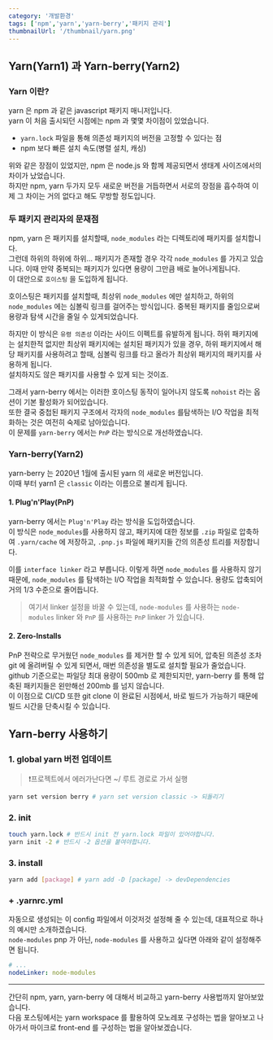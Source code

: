 ```yaml
---
category: '개발환경'
tags: ['npm','yarn','yarn-berry','패키지 관리']
thumbnailUrl: '/thumbnail/yarn.png'
---
```


## Yarn(Yarn1) 과 Yarn-berry(Yarn2)

### Yarn 이란?

yarn 은 npm 과 같은 javascript 패키지 매니저입니다.   
yarn 이 처음 출시되던 시점에는 npm 과 몇몇 차이점이 있었습니다.

- `yarn.lock` 파일을 통해 의존성 패키지의 버전을 고정할 수 있다는 점
- npm 보다 빠른 설치 속도(병렬 설치, 캐싱)

위와 같은 장점이 있었지만, npm 은 node.js 와 함께 제공되면서 생태계 사이즈에서의 차이가 났었습니다.   
하지만 npm, yarn  두가지 모두 새로운 버전을 거듭하면서 서로의 장점을 흡수하여 이제 그 차이는 거의 없다고 해도 무방할 정도입니다.

### 두 패키지 관리자의 문재점

npm, yarn 은 패키지를 설치할때, `node_modules` 라는 디렉토리에 패키지를 설치합니다.   
그런데 하위의 하위에 하위... 패키지가 존재할 경우 각각 `node_modules` 를 가지고 있습니다. 이때 만약 중복되는 패키지가 있다면 용량이 그만큼 배로 늘어나게됩니다.   
이 대안으로 `호이스팅` 을 도입하게 됩니다.

호이스팅은 패키지를 설치할때, 최상위 `node_modules` 에만 설치하고, 하위의 `node_modules` 에는 심볼릭 링크를 걸어주는 방식입니다. 중복된 패키지를 줄임으로써 용량과 탐색 시간을 줄일 수 있게되었습니다.

하지만 이 방식은 `유령 의존성` 이라는 사이드 이펙트를 유발하게 됩니다. 하위 패키지에는 설치한적 없지만 최상위 패키지에는 설치된 패키지가 있을 경우, 하위 패키지에서 해당 패키지를 사용하려고 할때, 심볼릭 링크를 타고 올라가 최상위 패키지의 패키지를 사용하게 됩니다.   
설치하지도 않은 패키지를 사용할 수 있게 되는 것이죠.

그래서 yarn-berry 에서는 이러한 호이스팅 동작이 일어나지 않도록 `nohoist` 라는 옵션이 기본 활성화가 되어있습니다.   
또한 결국 중첩된 패키지 구조에서 각자의 `node_modules` 를탐색하는 I/O 작업을 최적화하는 것은 여전히 숙제로 남아있습니다.   
이 문제를 `yarn-berry` 에서는 `PnP` 라는 방식으로 개선하였습니다.

### Yarn-berry(Yarn2)

yarn-berry 는 2020년 1월에 출시된 yarn 의 새로운 버전입니다.   
이때 부터 yarn1 은 `classic` 이라는 이름으로 불리게 됩니다.

#### 1. Plug'n'Play(PnP)

yarn-berry 에서는 `Plug'n'Play` 라는 방식을 도입하였습니다.   
이 방식은 `node_modules`를 사용하지 않고, 패키지에 대한 정보를 `.zip` 파일로 압축하여 `.yarn/cache` 에 저장하고, `.pnp.js` 파일에 패키지들 간의 의존성 트리를 저장합니다.

이를 `interface linker` 라고 부릅니다. 이렇게 하면 `node_modules` 를 사용하지 않기 때문에, `node_modules` 를 탐색하는 I/O 작업을 최적화할 수 있습니다. 용량도 압축되어 거의 1/3 수준으로 줄어듭니다.

> 여기서 linker 설정을 바꿀 수 있는데, `node-modules` 를 사용하는 `node-modules` linker 와 `PnP` 를 사용하는 `PnP` linker 가 있습니다.

#### 2. Zero-Installs

PnP 전략으로 무거웠던 `node_modules` 를 제거한 할 수 있게 되어, 압축된 의존성 조차 git 에 올려버릴 수 있게 되면서, 매번 의존성을 별도로 설치할 필요가 줄었습니다.   
github 기준으로는 파일당 최대 용량이 500mb 로 제한되지만, yarn-berry 를 통해 압축된 패키지들은 왼만해선 200mb 를 넘지 않습니다.   
이 이점으로 CI/CD 또한 git clone 이 완료된 시점에서, 바로 빌드가 가능하기 때문에 빌드 시간을 단축시킬 수 있습니다.

## Yarn-berry 사용하기

### 1. global yarn 버전 업데이트

> ❗️프로젝트에서 에러가난다면 ~/ 루트 경로로 가서 실행

```bash
yarn set version berry # yarn set version classic -> 되돌리기
```

### 2. init

```bash
touch yarn.lock # 반드시 init 전 yarn.lock 파일이 있어야합니다.
yarn init -2 # 반드시 -2 옵션을 붙여야합니다.
```

### 3. install

```bash
yarn add [package] # yarn add -D [package] -> devDependencies
```

### + .yarnrc.yml

자동으로 생성되는 이 config 파일에서 이것저것 설정해 줄 수 있는데, 대표적으로 하나의 예시만 소개하겠습니다.   
`node-modules` pnp 가 아닌, `node-modules` 를 사용하고 싶다면 아래와 같이 설정해주면 됩니다.

```yml
# ...
nodeLinker: node-modules
```

---

간단히 npm, yarn, yarn-berry 에 대해서 비교하고 yarn-berry 사용법까지 알아보았습니다.   
다음 포스팅에서는 yarn workspace 를 활용하여 모노레포 구성하는 법을 알아보고 나아가서 마이크로 front-end 를 구성하는 법을 알아보겠습니다.